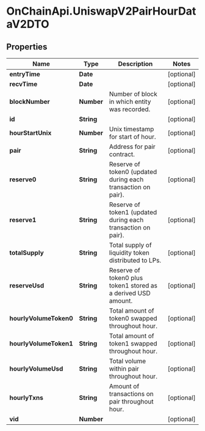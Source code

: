 # OnChainApi.UniswapV2PairHourDataV2DTO

## Properties

Name | Type | Description | Notes
------------ | ------------- | ------------- | -------------
**entryTime** | **Date** |  | [optional] 
**recvTime** | **Date** |  | [optional] 
**blockNumber** | **Number** | Number of block in which entity was recorded. | [optional] 
**id** | **String** |  | [optional] 
**hourStartUnix** | **Number** | Unix timestamp for start of hour. | [optional] 
**pair** | **String** | Address for pair contract. | [optional] 
**reserve0** | **String** | Reserve of token0 (updated during each transaction on pair). | [optional] 
**reserve1** | **String** | Reserve of token1 (updated during each transaction on pair). | [optional] 
**totalSupply** | **String** | Total supply of liquidity token distributed to LPs. | [optional] 
**reserveUsd** | **String** | Reserve of token0 plus token1 stored as a derived USD amount. | [optional] 
**hourlyVolumeToken0** | **String** | Total amount of token0 swapped throughout hour. | [optional] 
**hourlyVolumeToken1** | **String** | Total amount of token1 swapped throughout hour. | [optional] 
**hourlyVolumeUsd** | **String** | Total volume within pair throughout hour. | [optional] 
**hourlyTxns** | **String** | Amount of transactions on pair throughout hour. | [optional] 
**vid** | **Number** |  | [optional] 


